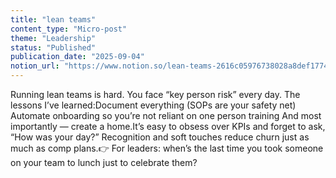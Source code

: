 ```yaml
---
title: "lean teams"
content_type: "Micro-post"
theme: "Leadership"
status: "Published"
publication_date: "2025-09-04"
notion_url: "https://www.notion.so/lean-teams-2616c05976738028a8def17743a72118"
---
```


Running lean teams is hard. You face “key person risk” every day. The lessons I’ve learned:Document everything (SOPs are your safety net) Automate onboarding so you’re not reliant on one person training And most importantly — create a home.It’s easy to obsess over KPIs and forget to ask, “How was your day?” Recognition and soft touches reduce churn just as much as comp plans.👉 For leaders: when’s the last time you took someone on your team to lunch just to celebrate them?



